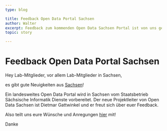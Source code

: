 ```yaml
---
type: blog

title: Feedback Open Data Portal Sachsen
author: Walter
excerpt: Feedback zum kommenden Open Data Sachsen Portal ist von uns gewünscht!
topic: story

---
```


# Feedback Open Data Portal Sachsen

Hey Lab-Mitglieder, vor allem Lab-Mitglieder in Sachsen,

es gibt gute Neuigkeiten aus [Sachsen][]!

Ein landesweites Open Data Portal wird in Sachsen vom Staatsbetrieb Sächsische Informatik Dienste vorbereitet. Der neue Projektleiter von Open Data Sachsen ist Dietmar Gattwinkel und er freut sich über euer Feedback.

Also teilt uns eure Wünsche und Anregungen [hier][] mit!

Danke

[Sachsen]: https://netzpolitik.org/2014/sachsen-waehlt-und-open-data-kommt/
[hier]: https://docs.google.com/forms/d/1RYDPaOVFEDeiXDJUoWeBc8Nrfr6lFQmT3wCmlv7kXuk/viewform
